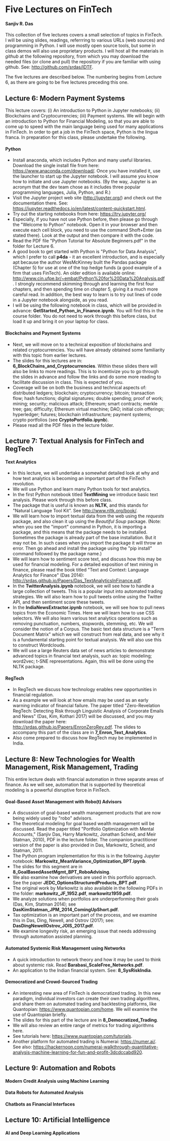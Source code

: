 # Five Lectures on FinTech

#### Sanjiv R. Das

This collection of five lectures covers a small selection of topics in FinTech. I will be using slides, readings, referrring to various URLs (web sources) and programming in Python. I will use mostly open source tools, but some in class demos will also use proprietary products. I will host all the materials in *github* at the following repository, from which you may download the needed files (or clone and pull) the repository if you are familiar with using github. See: http://github.com/srdas/IDTF.

The five lectures are described below. The numbering begins from Lecture 6, as there are going to be five lectures preceding this one.

## Lecture 6: Modern Payment Systems

This lecture covers: (i) An introduction to Python in Jupyter notebooks; (ii) Blockchains and Cryptocurrencies; (iii) Payment systems. We will begin with an introduction to Python for Financial Modeling, so that you are able to come up to speed with the main language being used for many applications in FinTech. In order to get a job in the FinTech space, Python is the lingua franca. In preparation for this class, please undertake the following.

#### Python

- Install anaconda, which includes Python and many useful libraries. Download the single install file from here: https://www.anaconda.com/download/. Once you have installed it, use the launcher to start up the Jupyter notebook. I will assume you know how to initiate and use Jupyter notebooks. (By the way, Jupyter is an acronym that the dev team chose as it includes three popular programming languages, Julia, Python, and R.)
- Visit the Jupyter project web site (http://jupyter.org/) and check out the documentation there. See: https://jupyter.readthedocs.io/en/latest/content-quickstart.html.
- Try out the starting notebooks from here: https://try.jupyter.org/
- Especially, if you have not use Python before, then please go through the "Welcome to Python" notebook. Open it in your browser and then execute each cell block, you need to use the command Shoft+Enter (as stated there). Look at the output and then compare it with the code.
- Read the PDF file "Python Tutorial for Absolute Beginners.pdf" in the folder for Lecture 6.
- A good book to get started with Python is "Python for Data Analysis", which I prefer to call **p4da** - it an excellent introduction, and is especially apt because the author WesMcKinney built the Pandas package (Chapter 5) for use at one of the top hedge funds (a good example of a firm that uses FinTech). An older edition is available online: http://www.cin.ufpe.br/~embat/Python%20for%20Data%20Analysis.pdf. I strongly recommend skimming through and learning the first four chapters, and then spending time on chapter 5, giving it a much more careful read. In addition, the best way to learn is to try out lines of code in a Jupyter notebook alongside, as you read.
- I will be using the following notebook in class, which will be provided in advance: **GetStarted_Python_in_Finance.ipynb**. You will find this in the course folder. You do not need to work through this before class, but load it up and bring it on your laptop for class.

#### Blockchains and Payment Systems

- Next, we will move on to a technical exposition of blockchains and related cryptocurrencies. You will have already obtained some familiarity with this topic from earlier lectures.
- The slides for this lectures are in: **6_BlockChains_and_Cryptocurrencies**. Within these slides there will also be links to more readings. This is to incentivize you to go through the slides in advance and follow the links and do some more reading to facilitate discussion in class. This is expected of you.
- Coverage will be on both the business and technical aspects of: distributed ledgers; blockchain; cryptocurrency; bitcoin; transaction flow; hash functions; digital signatures; double spending; proof of work; mining; security; malicious attack; Ethereum; smart contracts; merkle tree; gas; difficulty; Ethereum virtual machine; DAO; initial coin offerings; hyperledger; futures; blockchain infrastructure; payment systems; crypto portfolios (see **CryptoPortfolio.ipynb**).
- Please read all the PDF files in the lecture folder.



## Lecture 7: Textual Analysis for FinTech and RegTech

#### Text Analytics

- In this lecture, we will undertake a somewhat detailed look at why and how text analytics is becoming an important part of the FinTech revolution.
- We will use Python and learn many Python tools for text analytics.
- In the first Python notebook titled **TextMining** we introduce basic text analysis. Please work through this before class.
- The package that is useful is known as **NLTK**, and this stands for "Natural Language Tool Kit". See http://www.nltk.org/book/.
- We will learn how to import textual data from the web using the *requests* package, and also clean it up using the *Beautiful Soup* package. (Note: when you see the "import" command in Python, it is importing a package, and this means that the package needs to be installed. Sometimes the package is already part of the base installation. But it may not be. In such cases when you import the package it will throw an error. Then go ahead and install the package using the "pip install" command followed by the package name.)
- We will learn how to sentiment score text, and discuss how this may be used for financial modeling. For a detailed exposition of text mining in finance, please read the book titled "Text and Context: Language Analytics for Finance" (Das 2014): http://srdas.github.io/Papers/Das_TextAnalyticsInFinance.pdf.
- In the **TwitterAnalysis.ipynb** notebook, we will see how to handle a large collection of tweets. This is a popular input into automated trading strategies. We will also learn how to pull tweets online using the Twitter API, and then sentiment score these tweets.
- In the **IndiaNewsExtractor.ipynb** notebook, we will see how to pull news topics from the Economic Times. Here we will learn how to use CSS selectors. We will also learn various text analytics operations such as removing punctuation, numbers, stopwords, stemming, etc. We will consider the notion of a Corpus. The basic text data structure is a "Term Document Matrix" which we will construct from real data, and see why it is a fundamental starting point for textual analysis. We will also use this to construct Wordclouds.
- We will use a large Reuters data set of news articles to demonstrate advanced topics in financial text analysis, such as: topic modeling; word2vec; t-SNE representations. Again, this will be done using the NLTK package.

#### RegTech

- In RegTech we discuss how technology enables new opportunities in financial regulation.
- As a example we will look at how emails may be used as an early warning indicator of financial failure. The paper titled "Zero-Revelation RegTech: Detecting Risk through Linguistic Analysis of Corporate Emails and News" (Das, Kim, Kothari 2017) will be discussed, and you may download the paper here: http://srdas.github.io/Papers/EnronZeroRev.pdf. The slides to accompany this part of the class are in **7_Enron_Text_Analytics**.
- Also come prepared to discuss how RegTech may be implemented in India.



## Lecture 8: New Technologies for Wealth Management, Risk Management, Trading

This entire lecture deals with financial automation in three separate areas of finance. As we will see, automation that is supported by theoretical modeling is a powerful disruptive force in FinTech.

#### Goal-Based Asset Management with Robo(t) Advisors

- A discussion of goal-based wealth management products that are now being widely used by "robo" advisors.
- The theoretical modeling for goal based wealth management will be discussed. Read the paper titled "Portfolio Optimization with Mental Accounts," (Sanjiv Das, Harry Markowitz, Jonathan Scheid, and Meir Statman, 2010), PDF in the lecture folder. The companion practitioner version of the paper is also provided in Das, Markowitz, Scheid, and Statman, 2011.
- The Python program implementation for this is in the following Jupyter notebook: **Markowitz_MeanVariance_Optimization_BPT.ipynb**.
- The slides for this segment are in **8_GoalBasedAssetMgmt_BPT_RoboAdvising**.
- We also examine how derivatives are used in this portfolio approach. See the paper **JEDC_OptionsStructuredProducts_BPT.pdf**.
- The original work by Markowitz is also available in the following PDFs in the folder: **markowitz_JF_1952.pdf**, **markowitz1959.pdf**.
- We analyze solutions when portfolios are underperforming their goals (Das, Kim, Statman 2014); see **DasKimStatman_JPM_2014_ComingUpShort.pdf**.
- Tax optimization is an important part of the process, and we examine this in Das, Ding, Newell, and Ostrov (2017); see: **DasDingNewellOstrov_JOIS_2017.pdf**.
- We examine longevity risk, an emerging issue that needs addressing through automation assisted planning.

#### Automated Systemic Risk Management using Networks

- A quick introduction to network theory and how it may be used to think about systemic risk. Read **Barabasi_ScaleFree_Networks.pdf**.
- An application to the Indian financial system. See: **8_SysRiskIndia**.

#### Democratized and Crowd-Sourced Trading

- An interesting new area of FinTech is democratized trading. In this new paradigm, individual investors can create their own trading algorithms, and share them on automated trading and backtesting platforms, like Quantopian: https://www.quantopian.com/home. We will examine the use of Quantopian briefly.
- The slides for this part of the lecture are in **8_Democratized_Trading**.
- We will also review an entire range of metrics for trading algorithms here.
- See tutorials here: https://www.quantopian.com/tutorials.
- Another platform for automated trading is Numerai: https://numer.ai/. See also: https://hackernoon.com/numerai-walkthrough-quantitative-analysis-machine-learning-for-fun-and-profit-3dcdccabd920.



## Lecture 9: Automation and Robots

#### Modern Credit Analysis using Machine Learning

#### Data Robots for Automated Analysis

#### Chatbots as Financial Interfaces


## Lecture 10: Artificial Intelligence

#### AI and Deep Learning Applications
